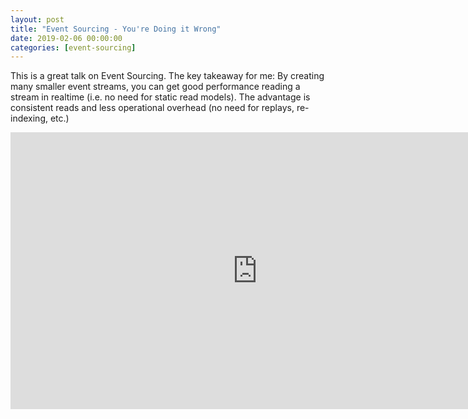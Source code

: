 ```yaml
---
layout: post
title: "Event Sourcing - You're Doing it Wrong"
date: 2019-02-06 00:00:00
categories: [event-sourcing]
---
```


This is a great talk on Event Sourcing. The key takeaway for me: By creating many smaller event streams, you can get good performance reading a stream in realtime (i.e. no need for static read models). The advantage is consistent reads and less operational overhead (no need for replays, re-indexing, etc.)

<div class="video-wrapper">
  <iframe frameborder="0" scrolling="no" marginheight="0" marginwidth="0" width="788.54" height="443" type="text/html" src="https://www.youtube.com/embed/GzrZworHpIk?autoplay=0&fs=1&iv_load_policy=3&showinfo=0&rel=0&cc_load_policy=0"></iframe>
</div>